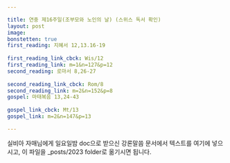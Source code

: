 ```yaml
---

title: 연중 제16주일(조부모와 노인의 날) (스위스 독서 확인)
layout: post 
image: 
bonstetten: true
first_reading: 지혜서 12,13.16-19
 
first_reading_link_cbck: Wis/12
first_reading_link: m=1&n=127&p=12
second_reading: 로마서 8,26-27
 
second_reading_link_cbck: Rom/8
second_reading_link: m=2&n=152&p=8
gospel: 마태복음 13,24-43
 
gospel_link_cbck: Mt/13
gospel_link: m=2&n=147&p=13

---
```



실비아 자매님에게 일요일밤 doc으로 받으신
강론말씀 문서에서
텍스트를 여기에 넣으시고,
이 파일을 _posts/2023 folder로 옮기시면 됩니다.
